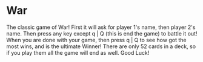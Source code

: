 # War
The classic game of War! 
First it will ask for player 1's name, then player 2's name.
Then press any key except q | Q (this is end the game) to battle it out!
When you are done with your game, then press q | Q to see how got the most wins, and is the ultimate Winner! 
There are only 52 cards in a deck, so if you play them all the game will end as well.
Good Luck!